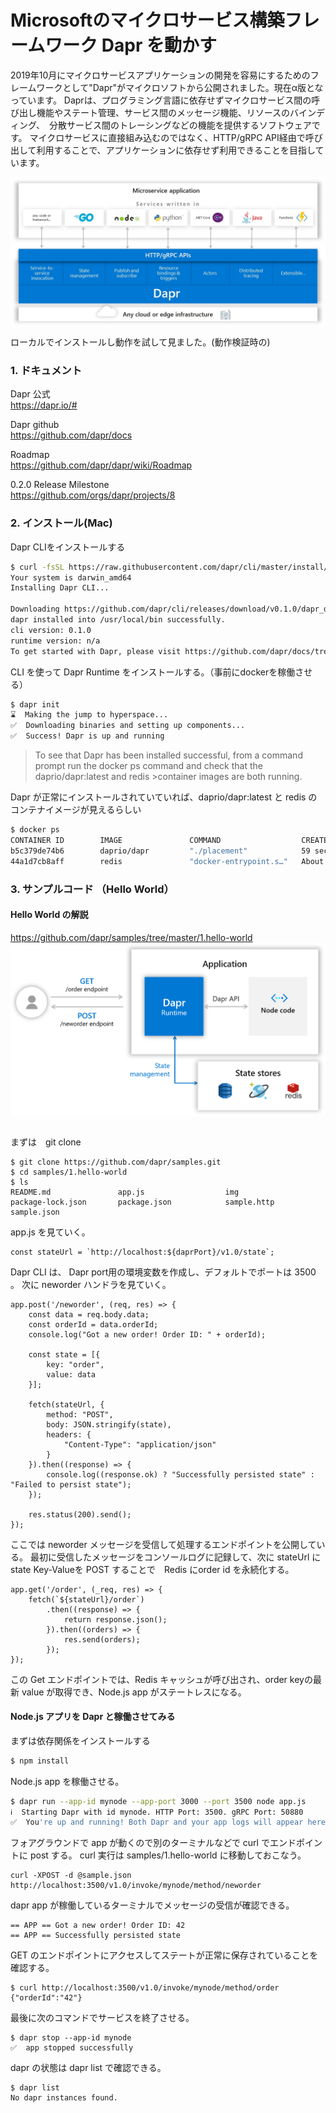 # Microsoftのマイクロサービス構築フレームワーク Dapr を動かす


2019年10月にマイクロサービスアプリケーションの開発を容易にするためのフレームワークとして"Dapr"がマイクロソフトから公開されました。現在α版となっています。
Daprは、プログラミング言語に依存せずマイクロサービス間の呼び出し機能やステート管理、サービス間のメッセージ機能、リソースのバインディング、　分散サービス間のトレーシングなどの機能を提供するソフトウェアです。
マイクロサービスに直接組み込むのではなく、HTTP/gRPC API経由で呼び出して利用することで、アプリケーションに依存せず利用できることを目指しています。

<img src="/img/20191116_dapr/dapr_conceptual_model.jpg" align="left"><br clear="left">

ローカルでインストールし動作を試して見ました。(動作検証時の)

### 1. ドキュメント
Dapr 公式<br>
https://dapr.io/#

Dapr github<br>
https://github.com/dapr/docs

Roadmap<br>
https://github.com/dapr/dapr/wiki/Roadmap

0.2.0 Release Milestone<br>
https://github.com/orgs/dapr/projects/8

### 2. インストール(Mac)
Dapr CLIをインストールする
```sh
$ curl -fsSL https://raw.githubusercontent.com/dapr/cli/master/install/install.sh | /bin/bash
Your system is darwin_amd64
Installing Dapr CLI...

Downloading https://github.com/dapr/cli/releases/download/v0.1.0/dapr_darwin_amd64.tar.gz ...
dapr installed into /usr/local/bin successfully.
cli version: 0.1.0 
runtime version: n/a
To get started with Dapr, please visit https://github.com/dapr/docs/tree/master/getting-started
```
CLI を使って Dapr Runtime をインストールする。（事前にdockerを稼働させる）

```sh
$ dapr init
⌛  Making the jump to hyperspace...
✅  Downloading binaries and setting up components...
✅  Success! Dapr is up and running
```

>To see that Dapr has been installed successful, from a command prompt run the docker ps command and check that the daprio/dapr:latest and redis >container images are both running.

Dapr が正常にインストールされていていれば、daprio/dapr:latest と redis のコンテナイメージが見えるらしい

```sh
$ docker ps
CONTAINER ID        IMAGE               COMMAND                  CREATED              STATUS              PORTS                      NAMES
b5c379de74b6        daprio/dapr         "./placement"            59 seconds ago       Up 57 seconds       0.0.0.0:50005->50005/tcp   dapr_placement
44a1d7cb8aff        redis               "docker-entrypoint.s…"   About a minute ago   Up 58 seconds       0.0.0.0:6379->6379/tcp     epic_golick
```

### 3. サンプルコード （Hello World）

#### Hello World の解説
https://github.com/dapr/samples/tree/master/1.hello-world
<img src="/img/20191116_dapr/Architecture_Diagram.png" align="left"><br clear="left">
<br>

まずは　git clone

```
$ git clone https://github.com/dapr/samples.git
$ cd samples/1.hello-world
$ ls
README.md               app.js                  img                     package-lock.json       package.json            sample.http             sample.json
```

app.js を見ていく。<br>

```node
const stateUrl = `http://localhost:${daprPort}/v1.0/state`;
```

Dapr CLI は、 Dapr port用の環境変数を作成し、デフォルトでポートは 3500 。
次に neworder ハンドラを見ていく。

```node
app.post('/neworder', (req, res) => {
    const data = req.body.data;
    const orderId = data.orderId;
    console.log("Got a new order! Order ID: " + orderId);

    const state = [{
        key: "order",
        value: data
    }];

    fetch(stateUrl, {
        method: "POST",
        body: JSON.stringify(state),
        headers: {
            "Content-Type": "application/json"
        }
    }).then((response) => {
        console.log((response.ok) ? "Successfully persisted state" : "Failed to persist state");
    });

    res.status(200).send();
});
```
ここでは neworder メッセージを受信して処理するエンドポイントを公開している。
最初に受信したメッセージをコンソールログに記録して、次に stateUrl に state Key-Valueを POST することで　Redis にorder id を永続化する。


```node
app.get('/order', (_req, res) => {
    fetch(`${stateUrl}/order`)
        .then((response) => {
            return response.json();
        }).then((orders) => {
            res.send(orders);
        });
});
```
この Get エンドポイントでは、Redis キャッシュが呼び出され、order keyの最新 value が取得でき、Node.js app がステートレスになる。

#### Node.js アプリを Dapr と稼働させてみる
まずは依存関係をインストールする

```sh
$ npm install
```

Node.js app を稼働させる。

```sh
$ dapr run --app-id mynode --app-port 3000 --port 3500 node app.js
ℹ️  Starting Dapr with id mynode. HTTP Port: 3500. gRPC Port: 50880
✅  You're up and running! Both Dapr and your app logs will appear here.
```

フォアグラウンドで app が動くので別のターミナルなどで curl でエンドポイントに post する。
curl 実行は samples/1.hello-world に移動しておこなう。  

```
curl -XPOST -d @sample.json http://localhost:3500/v1.0/invoke/mynode/method/neworder
```
dapr app が稼働しているターミナルでメッセージの受信が確認できる。

```
== APP == Got a new order! Order ID: 42
== APP == Successfully persisted state
```

GET のエンドポイントにアクセスしてステートが正常に保存されていることを確認する。

```
$ curl http://localhost:3500/v1.0/invoke/mynode/method/order
{"orderId":"42"}
```

最後に次のコマンドでサービスを終了させる。

```
$ dapr stop --app-id mynode
✅  app stopped successfully
```

dapr の状態は dapr list で確認できる。

```
$ dapr list
No dapr instances found.
```
